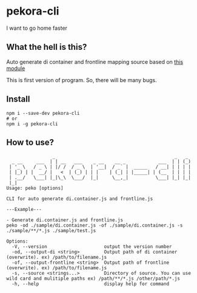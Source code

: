 # pekora-cli

I want to go home faster

## What the hell is this?

Auto generate di container and frontline mapping source based on [this module](https://www.npmjs.com/package/node-dependency-injection)

This is first version of program. So, there will be many bugs.

## Install

```
npm i --save-dev pekora-cli
# or
npm i -g pekora-cli
```

## How to use?

```
                 _                                            _   _
  _ __     ___  | | __   ___    _ __    __ _            ___  | | (_)
 | '_ \   / _ \ | |/ /  / _ \  | '__|  / _` |  _____   / __| | | | |
 | |_) | |  __/ |   <  | (_) | | |    | (_| | |_____| | (__  | | | |
 | .__/   \___| |_|\_\  \___/  |_|     \__,_|          \___| |_| |_|
 |_|
Usage: peko [options]

CLI for auto generate di.container.js and frontline.js

---Example---

- Generate di.container.js and frontline.js
peko -od ./sample/di.container.js -of ./sample/di.container.js -s ./sample/**/*.js ./sample/test.js

Options:
  -V, --version                     output the version number
  -od, --output-di <string>         Output path of di container (overwrite). ex) /path/to/filename.js
  -of, --output-frontline <string>  Output path of frontline (overwrite). ex) /path/to/filename.js
  -s, --source <strings...>         Directory of source. You can use wild card and mulitiple paths ex) /path/**/*.js /other/path/*.js
  -h, --help                        display help for command
```
